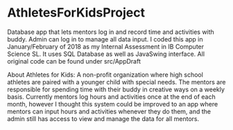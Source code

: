 # AthletesForKidsProject
Database app that lets mentors log in and record time and activities with buddy. Admin can log in to manage all data input. 
I coded this app in January/February of 2018 as my Internal Assessment in IB Computer Science SL. 
It uses SQL Database as well as JavaSwing interface. 
All original code can be found under src/AppDraft


About Athletes for Kids:
A non-profit organization where high school athletes are paired with a younger child with special needs. The mentors are responsible for spending time with their buddy in creative ways on a weekly basis. Currently mentors log hours and activities once at the end of each month, however I thought this system could be improved to an app where mentors can input hours and activities whenever they do them, and the admin still has access to view and manage the data for all mentors. 
